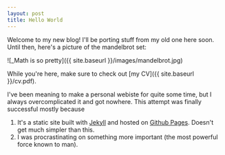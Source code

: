 ```yaml
---
layout: post
title: Hello World
---
```


Welcome to my new blog! I'll be porting stuff from my old one here soon. Until then, here's a picture of the mandelbrot set:

![_Math is so pretty]({{ site.baseurl }}/images/mandelbrot.jpg)

While you're here, make sure to check out [my CV]({{ site.baseurl }}/cv.pdf). 

I've been meaning to make a personal webiste for quite some time, but I always overcomplicated it and got nowhere. This attempt was finally successful mostly because

1. It's a static site built with [Jekyll](https://jekyllrb.com/) and hosted on [Github Pages](https://pages.github.com/). Doesn't get much simpler than this. 
2. I was procrastinating on something more important (the most powerful force known to man).

